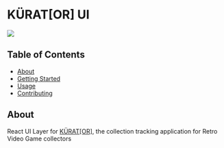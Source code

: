 # KÜRAT[OR] UI

![](https://kurator-public-assets.nyc3.digitaloceanspaces.com/Logo-Black.png)

## Table of Contents

- [About](#about)
- [Getting Started](#getting_started)
- [Usage](#usage)
- [Contributing](../CONTRIBUTING.md)

## About <a name = "about"></a>

React UI Layer for [KÜRAT[OR]](https://github.com/BoxingOctopus/kurator), the collection tracking application for Retro Video Game collectors